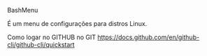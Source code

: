 BashMenu

É um menu de configurações para distros Linux.

Como logar no GITHUB no GIT
https://docs.github.com/en/github-cli/github-cli/quickstart


